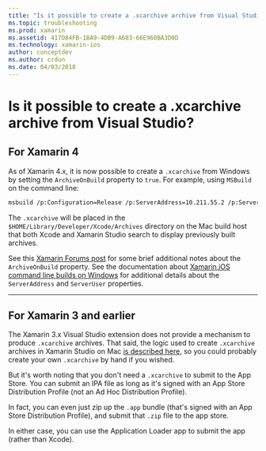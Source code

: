 ```yaml
---
title: "Is it possible to create a .xcarchive archive from Visual Studio?"
ms.topic: troubleshooting
ms.prod: xamarin
ms.assetid: 417D84FB-1BA9-4DB9-A683-66E960BA3D0D
ms.technology: xamarin-ios
author: conceptdev
ms.author: crdun
ms.date: 04/03/2018
---
```


# Is it possible to create a .xcarchive archive from Visual Studio?

## For Xamarin 4

As of Xamarin 4.x, it is now possible to create a `.xcarchive` from Windows by setting the `ArchiveOnBuild` property to `true`. For example, using `MSBuild` on the command line:

```bash
msbuild /p:Configuration=Release /p:ServerAddress=10.211.55.2 /p:ServerUser=xamUser /p:Platform=iPhone /p:ArchiveOnBuild=true /t:"Build" MyProject.csproj
```

The `.xcarchive` will be placed in the `$HOME/Library/Developer/Xcode/Archives` directory on the Mac build host that both Xcode and Xamarin Studio search to display previously built archives.

See this [Xamarin Forums post](https://forums.xamarin.com/discussion/comment/156635/#Comment_156635) for some brief additional notes about the `ArchiveOnBuild` property. See the documentation about [Xamarin.iOS command line builds on Windows](~/ios/get-started/installation/windows/connecting-to-mac/index.md) for additional details about the `ServerAddress` and `ServerUser` properties.

* * *

## For Xamarin 3 and earlier

The Xamarin 3.x Visual Studio extension does not provide a mechanism to produce `.xcarchive` archives. That said, the logic used to create `.xcarchive` archives in Xamarin Studio on Mac [is described here](https://bugzilla.xamarin.com/show_bug.cgi?id=35#c5), so you could probably create your own `.xcarchive` by hand if you wished.

But it's worth noting that you don't need a `.xcarchive` to submit to the App Store. You can submit an IPA file as long as it's signed with an App Store Distribution Profile (not an Ad Hoc Distribution Profile).

In fact, you can even just zip up the `.app` bundle (that's signed with an App Store Distribution Profile), and submit that `.zip` file to the app store.

In either case, you can use the Application Loader app to submit the app (rather than Xcode).

